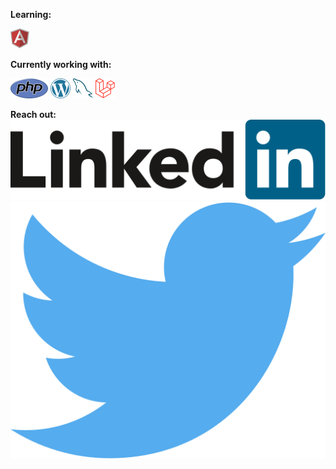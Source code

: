 
**Learning:**

<a href="https://angular.io/" title="Angular"><img src="icons/angular.png" /></a>

**Currently working with:**

<a href="https://www.php.net/" title="PHP"><img src="icons/php.png" /></a>
<a href="https://wordpress.org/" title="WordPress"><img src="icons/wordpress.png" /></a>
<a href="https://www.mysql.com/" title="MySQL"><img src="icons/mysql.png" /></a>
<a href="https://laravel.com/" title="Laravel"><img src="icons/laravel.png" /></a>


**Reach out:**
<a href="https://www.linkedin.com/in/samirvlla%C3%A7o//" title="linkedin"><img src="icons\linkedin.svg" /></a>
<a href="https://twitter.com/samearcodes" title="Twitter"><img src="icons\twitter.svg" /></a>
